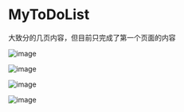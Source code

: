 # MyToDoList

大致分的几页内容，但目前只完成了第一个页面的内容

![image](https://user-images.githubusercontent.com/75819020/229021951-fe66ee2f-5f63-48e4-bbe0-5e69f4e28506.png)


![image](https://user-images.githubusercontent.com/75819020/229022446-056d0430-2fb2-4ecc-ac30-6b75e372fd4c.png)


![image](https://user-images.githubusercontent.com/75819020/229022469-e504dd7d-4ab4-4bf7-aaa7-ca8ed1df923f.png)


![image](https://user-images.githubusercontent.com/75819020/229022589-5a57168a-9cc7-4d6e-afc7-9eb23c38bf3f.png)
